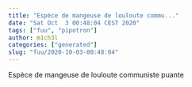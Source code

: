 ```yaml
---
title: "Espèce de mangeuse de louloute commu..."
date: "Sat Oct  3 00:48:04 CEST 2020"
tags: ["fuu", "pipotron"]
author: m1ch3l
categories: ["generated"]
slug: "fuu/2020-10-03-00:48:04"
---
```


Espèce de mangeuse de louloute communiste puante
